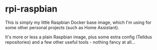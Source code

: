 # rpi-raspbian

This is simply my little Raspbian Docker base image, which I'm using for some other
personal projects (such as Home Assistant).

It's more or less a plain Raspbian image, plus some extra config (Telldus repositories)
and a few other useful tools - nothing fancy at all...
